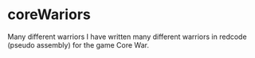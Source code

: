 # coreWariors
Many different warriors I have written many different warriors in redcode (pseudo assembly) for the game Core War.
